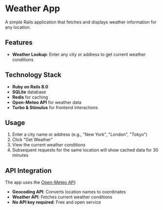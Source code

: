 # Weather App

A simple Rails application that fetches and displays weather information for any location.

## Features

- **Weather Lookup**: Enter any city or address to get current weather conditions

## Technology Stack

- **Ruby on Rails 8.0**
- **SQLite** database
- **Redis** for caching
- **Open-Meteo API** for weather data
- **Turbo & Stimulus** for frontend interactions

## Usage

1. Enter a city name or address (e.g., "New York", "London", "Tokyo")
2. Click "Get Weather"
3. View the current weather conditions
4. Subsequent requests for the same location will show cached data for 30 minutes

## API Integration

The app uses the [Open-Meteo API](https://open-meteo.com/):
- **Geocoding API**: Converts location names to coordinates
- **Weather API**: Fetches current weather conditions
- **No API key required**: Free and open service